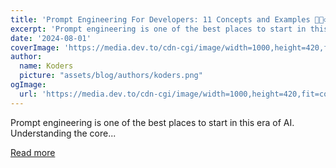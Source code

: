 ```yaml
---
title: 'Prompt Engineering For Developers: 11 Concepts and Examples 🎯🧙‍♂️⚡'
excerpt: 'Prompt engineering is one of the best places to start in this era of AI.  Understanding the core...'
date: '2024-08-01'
coverImage: 'https://media.dev.to/cdn-cgi/image/width=1000,height=420,fit=cover,gravity=auto,format=auto/https%3A%2F%2Fdev-to-uploads.s3.amazonaws.com%2Fuploads%2Farticles%2Fgo3gtn5u85lkwwpb3mxe.png'
author:
  name: Koders
  picture: "assets/blog/authors/koders.png"
ogImage:
  url: 'https://media.dev.to/cdn-cgi/image/width=1000,height=420,fit=cover,gravity=auto,format=auto/https%3A%2F%2Fdev-to-uploads.s3.amazonaws.com%2Fuploads%2Farticles%2Fgo3gtn5u85lkwwpb3mxe.png'
---
```


Prompt engineering is one of the best places to start in this era of AI.  Understanding the core...

[Read more](https://dev.to/latitude/prompt-engineering-for-developers-11-concepts-and-examples-in0)
